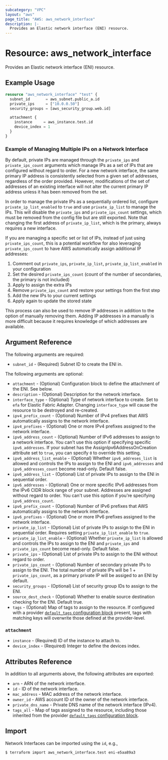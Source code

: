 ```yaml
---
subcategory: "VPC"
layout: "aws"
page_title: "AWS: aws_network_interface"
description: |-
  Provides an Elastic network interface (ENI) resource.
---
```


# Resource: aws_network_interface

Provides an Elastic network interface (ENI) resource.

## Example Usage

```terraform
resource "aws_network_interface" "test" {
  subnet_id       = aws_subnet.public_a.id
  private_ips     = ["10.0.0.50"]
  security_groups = [aws_security_group.web.id]

  attachment {
    instance     = aws_instance.test.id
    device_index = 1
  }
}
```

### Example of Managing Multiple IPs on a Network Interface

By default, private IPs are managed through the `private_ips` and `private_ips_count` arguments which manage IPs as a set of IPs that are configured without regard to order. For a new network interface, the same primary IP address is consistently selected from a given set of addresses, regardless of the order provided. However, modifications of the set of addresses of an existing interface will not alter the current primary IP address unless it has been removed from the set.

In order to manage the private IPs as a sequentially ordered list, configure `private_ip_list_enabled` to `true` and use `private_ip_list` to manage the IPs. This will disable the `private_ips` and `private_ips_count` settings, which must be removed from the config file but are still exported. Note that changing the first address of `private_ip_list`, which is the primary, always requires a new interface.

If you are managing a specific set or list of IPs, instead of just using `private_ips_count`, this is a potential workflow for also leveraging `private_ips_count` to have AWS automatically assign additional IP addresses:

1. Comment out `private_ips`, `private_ip_list`, `private_ip_list_enabled` in your configuration
2. Set the desired `private_ips_count` (count of the number of secondaries, the primary is not included)
3. Apply to assign the extra IPs
4. Remove `private_ips_count` and restore your settings from the first step
5. Add the new IPs to your current settings
6. Apply again to update the stored state

This process can also be used to remove IP addresses in addition to the option of manually removing them. Adding IP addresses in a manually is more difficult because it requires knowledge of which addresses are available.

## Argument Reference

The following arguments are required:

* `subnet_id` - (Required) Subnet ID to create the ENI in.

The following arguments are optional:

* `attachment` - (Optional) Configuration block to define the attachment of the ENI. See below.
* `description` - (Optional) Description for the network interface.
* `interface_type` - (Optional) Type of network interface to create. Set to `efa` for Elastic Fabric Adapter. Changing `interface_type` will cause the resource to be destroyed and re-created.
* `ipv4_prefix_count` - (Optional) Number of IPv4 prefixes that AWS automatically assigns to the network interface.
* `ipv4_prefixes` - (Optional) One or more IPv4 prefixes assigned to the network interface.
* `ipv6_address_count` - (Optional) Number of IPv6 addresses to assign to a network interface. You can't use this option if specifying specific `ipv6_addresses`. If your subnet has the AssignIpv6AddressOnCreation attribute set to `true`, you can specify `0` to override this setting.
* `ipv6_address_list_enable` - (Optional) Whether `ipv6_addreses_list` is allowed and controls the IPs to assign to the ENI and `ipv6_addresses` and `ipv6_addresses_count` become read-only. Default false.
* `ipv6_address_list` - (Optional) List of private IPs to assign to the ENI in sequential order.
* `ipv6_addresses` - (Optional) One or more specific IPv6 addresses from the IPv6 CIDR block range of your subnet. Addresses are assigned without regard to order. You can't use this option if you're specifying `ipv6_address_count`.
* `ipv6_prefix_count` - (Optional) Number of IPv6 prefixes that AWS automatically assigns to the network interface.
* `ipv6_prefixes` - (Optional) One or more IPv6 prefixes assigned to the network interface.
* `private_ip_list` - (Optional) List of private IPs to assign to the ENI in sequential order. Requires setting `private_ip_list_enable` to `true`.
* `private_ip_list_enable` - (Optional) Whether `private_ip_list` is allowed and controls the IPs to assign to the ENI and `private_ips` and `private_ips_count` become read-only. Default false.
* `private_ips` - (Optional) List of private IPs to assign to the ENI without regard to order.
* `private_ips_count` - (Optional) Number of secondary private IPs to assign to the ENI. The total number of private IPs will be 1 + `private_ips_count`, as a primary private IP will be assiged to an ENI by default.
* `security_groups` - (Optional) List of security group IDs to assign to the ENI.
* `source_dest_check` - (Optional) Whether to enable source destination checking for the ENI. Default true.
* `tags` - (Optional) Map of tags to assign to the resource. If configured with a provider [`default_tags` configuration block](/docs/providers/aws/index.html#default_tags-configuration-block) present, tags with matching keys will overwrite those defined at the provider-level.

### `attachment`

* `instance` - (Required) ID of the instance to attach to.
* `device_index` - (Required) Integer to define the devices index.

## Attributes Reference

In addition to all arguments above, the following attributes are exported:

* `arn` - ARN of the network interface.
* `id` - ID of the network interface.
* `mac_address` - MAC address of the network interface.
* `owner_id` - AWS account ID of the owner of the network interface.
* `private_dns_name` - Private DNS name of the network interface (IPv4).
* `tags_all` - Map of tags assigned to the resource, including those inherited from the provider [`default_tags` configuration block](/docs/providers/aws/index.html#default_tags-configuration-block).

## Import

Network Interfaces can be imported using the `id`, e.g.,

```
$ terraform import aws_network_interface.test eni-e5aa89a3
```
